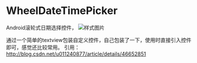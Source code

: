 # WheelDateTimePicker
Android滚轮式日期选择控件，
![样式图片](https://github.com/dlmufei/WheelDateTimePicker/blob/master/device-2016-03-29-232422.png)

通过一个简单的textview包装自定义控件，自己包装了一下，使用时直接引入控件即可，感觉还比较常用。
引用：http://blog.csdn.net/u011240877/article/details/46652851

